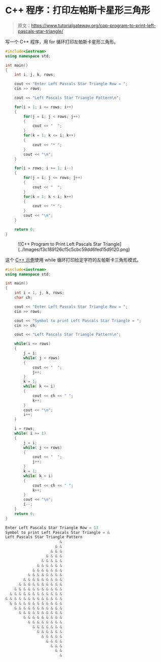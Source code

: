 # C++ 程序：打印左帕斯卡星形三角形

> 原文：<https://www.tutorialgateway.org/cpp-program-to-print-left-pascals-star-triangle/>

写一个 C++ 程序，用 for 循环打印左帕斯卡星形三角形。

```cpp
#include<iostream>
using namespace std;

int main()
{
	int i, j, k, rows;

    cout << "Enter Left Pascals Star Triangle Row = ";
    cin >> rows;

    cout << "Left Pascals Star Triangle Pattern\n"; 

    for(i = 1; i <= rows; i++)
    {
    	for(j = i; j < rows; j++)
		{
            cout << "  ";
        }
        for(k = 1; k <= i; k++)
        {
            cout << "* ";
        }
        cout << "\n";
    }	

    for(i = rows; i >= 1; i--)
    {
    	for(j = i; j <= rows; j++)
		{
            cout << "  ";
        }
        for(k = 1; k < i; k++)
        {
            cout << "* ";
        }
        cout << "\n";
    }

 	return 0;
}
```

<figure class="wp-block-image size-large">![C++ Program to Print Left Pascals Star Triangle](../Images/f3c189126cf5c5cbc59dd6fed15d9120.png)</figure>

这个 [C++ 示例](https://www.tutorialgateway.org/cpp-programs/)使用 while 循环打印给定字符的左帕斯卡三角形模式。

```cpp
#include<iostream>
using namespace std;

int main()
{
	int i = 1, j, k, rows;
    char ch;

    cout << "Enter Left Pascals Star Triangle Row = ";
    cin >> rows;

    cout << "Symbol to print Left Pascals Star Triangle = ";
    cin >> ch;

    cout << "Left Pascals Star Triangle Pattern\n"; 

    while(i <= rows)
    {
        j = i;
    	while( j < rows)
		{
            cout << "  ";
            j++;
        }
        k = 1;
        while( k <= i)
        {
            cout << ch << " ";
            k++;
        }
        cout << "\n";
        i++;
    }	

    i = rows;
    while( i >= 1)
    {
        j = i;
    	while( j <= rows)
		{
            cout << "  ";
            j++;
        }
        k = 1;
        while( k < i)
        {
            cout << ch << " ";
            k++;
        }
        cout << "\n";
        i--;
    }	
 	return 0;
}
```

```cpp
Enter Left Pascals Star Triangle Row = 13
Symbol to print Left Pascals Star Triangle = &
Left Pascals Star Triangle Pattern
                        & 
                      & & 
                    & & & 
                  & & & & 
                & & & & & 
              & & & & & & 
            & & & & & & & 
          & & & & & & & & 
        & & & & & & & & & 
      & & & & & & & & & & 
    & & & & & & & & & & & 
  & & & & & & & & & & & & 
& & & & & & & & & & & & & 
  & & & & & & & & & & & & 
    & & & & & & & & & & & 
      & & & & & & & & & & 
        & & & & & & & & & 
          & & & & & & & & 
            & & & & & & & 
              & & & & & & 
                & & & & & 
                  & & & & 
                    & & & 
                      & & 
                        & 
```